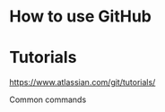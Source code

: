 How to use GitHub
===================
Tutorials
========
https://www.atlassian.com/git/tutorials/

Common commands


